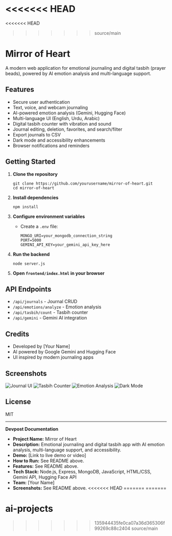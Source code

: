 <<<<<<< HEAD
=======
<<<<<<< HEAD
>>>>>>> source/main
# Mirror of Heart

A modern web application for emotional journaling and digital tasbih (prayer beads), powered by AI emotion analysis and multi-language support.

## Features

- Secure user authentication
- Text, voice, and webcam journaling
- AI-powered emotion analysis (Gemini, Hugging Face)
- Multi-language UI (English, Urdu, Arabic)
- Digital tasbih counter with vibration and sound
- Journal editing, deletion, favorites, and search/filter
- Export journals to CSV
- Dark mode and accessibility enhancements
- Browser notifications and reminders

## Getting Started

1. **Clone the repository**
   ```
   git clone https://github.com/yourusername/mirror-of-heart.git
   cd mirror-of-heart
   ```

2. **Install dependencies**
   ```
   npm install
   ```

3. **Configure environment variables**
   - Create a `.env` file:
     ```
     MONGO_URI=your_mongodb_connection_string
     PORT=5000
     GEMINI_API_KEY=your_gemini_api_key_here
     ```

4. **Run the backend**
   ```
   node server.js
   ```

5. **Open `frontend/index.html` in your browser**

## API Endpoints

- `/api/journals` - Journal CRUD
- `/api/emotions/analyze` - Emotion analysis
- `/api/tasbih/count` - Tasbih counter
- `/api/gemini` - Gemini AI integration

## Credits

- Developed by [Your Name]
- AI powered by Google Gemini and Hugging Face
- UI inspired by modern journaling apps

## Screenshots

![Journal UI](screenshots/journal.png)
![Tasbih Counter](screenshots/tasbih.png)
![Emotion Analysis](screenshots/emotion.png)
![Dark Mode](screenshots/darkmode.png)

## License

MIT

---

**Devpost Documentation**

- **Project Name:** Mirror of Heart
- **Description:** Emotional journaling and digital tasbih app with AI emotion analysis, multi-language support, and accessibility.
- **Demo:** [Link to live demo or video]
- **How to Run:** See README above.
- **Features:** See README above.
- **Tech Stack:** Node.js, Express, MongoDB, JavaScript, HTML/CSS, Gemini API, Hugging Face API
- **Team:** [Your Name]
- **Screenshots:** See README above.
<<<<<<< HEAD
=======
=======
# ai-projects
>>>>>>> 135944435fe0ca07a36d365306f99269c88c2404
>>>>>>> source/main
